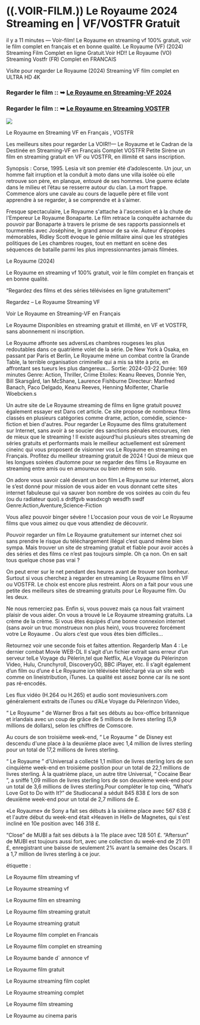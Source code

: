 # ((.VOIR-FILM.)) Le Royaume 2024 Streaming en | VF/VOSTFR Gratuit

il y a 11 minutes — Voir-film! Le Royaume en streaming vf 100% gratuit, voir le film complet en français et en bonne qualité. Le Royaume (VF) (2024) Streaming Film Complet en ligne Gratuit.Voir HD!! Le Royaume (VO) Streaming Vostfr (FR) Complet en FRANCAIS

Visite pour regarder Le Royaume (2024) Streaming VF film complet en ULTRA HD 4K

### Regarder le film :: ➥ [Le Royaume en Streaming-VF 2024](https://t.co/OfEyizyBb3)

### Regarder le film :: ➥ [Le Royaume en Streaming VOSTFR](https://t.co/OfEyizyBb3)

<p dir="auto"><a href="https://t.co/OfEyizyBb3" title="PLAY NOW" rel="nofollow"><img src="https://i.imgur.com/jhNGoEt.gif" style="max-width: 100%;"></a></p>

Le Royaume en Streaming VF en Français , VOSTFR

Les meilleurs sites pour regarder La VOIR!!— Le Royaume et le Cadran de la Destinée en Streaming-VF en Français Complet VOSTFR Petite Sirène un film en streaming gratuit en VF ou VOSTFR, en illimité et sans inscription.

Synopsis : Corse, 1995. Lesia vit son premier été d’adolescente. Un jour, un homme fait irruption et la conduit à moto dans une villa isolée où elle retrouve son père, en planque, entouré de ses hommes. Une guerre éclate dans le milieu et l’étau se resserre autour du clan. La mort frappe. Commence alors une cavale au cours de laquelle père et fille vont apprendre à se regarder, à se comprendre et à s’aimer.

Fresque spectaculaire, Le Royaume s'attache à l'ascension et à la chute de l'Empereur Le Royaume Bonaparte. Le film retrace la conquête acharnée du pouvoir par Bonaparte à travers le prisme de ses rapports passionnels et tourmentés avec Joséphine, le grand amour de sa vie. Auteur d'épopées mémorables, Ridley Scott évoque le génie militaire ainsi que les stratégies politiques de Les chambres rouges, tout en mettant en scène des séquences de bataille parmi les plus impressionnantes jamais filmées.

Le Royaume (2024)

Le Royaume en streaming vf 100% gratuit, voir le film complet en français et en bonne qualité.

“Regardez des films et des séries télévisées en ligne gratuitement”

Regardez – Le Royaume Streaming VF

Voir Le Royaume en Streaming-VF en Français

Le Royaume Disponibles en streaming gratuit et illimité, en VF et VOSTFR, sans abonnement ni inscription.

Le Royaume affronte ses adversLes chambres rougeses les plus redoutables dans ce quatrième volet de la série. De New York à Osaka, en passant par Paris et Berlin, Le Royaume mène un combat contre la Grande Table, la terrible organisation criminelle qui a mis sa tête à prix, en affrontant ses tueurs les plus dangereux... Sortie: 2024-03-22 Durée: 169 minutes Genre: Action, Thriller, Crime Etoiles: Keanu Reeves, Donnie Yen, Bill Skarsgård, Ian McShane, Laurence Fishburne Directeur: Manfred Banach, Paco Delgado, Keanu Reeves, Henning Molfenter, Charlie Woebcken.s

Un autre site de Le Royaume streaming de films en ligne gratuit pouvez également essayer est Dans cet article. Ce site propose de nombreux films classés en plusieurs catégories comme drame, action, comédie, science-fiction et bien d'autres. Pour regarder Le Royaume des films gratuitement sur Internet, sans avoir à se soucier des sanctions pénales encourues, rien de mieux que le streaming ! Il existe aujourd’hui plusieurs sites streaming de séries gratuits et performants mais le meilleur actuellement est sûrement cineinc qui vous proposent de visionner vos Le Royaume en streaming en Français. Profitez du meilleur streaming gratuit de 2024 ! Quoi de mieux que les longues soirées d’automne pour se regarder des films Le Royaume en streaming entre amis ou en amoureux ou bien même en solo.

On adore vous savoir calé devant un bon film Le Royaume sur internet, alors le s’est donné pour mission de vous aider en vous donnant cette sites internet fabuleuse qui va sauver bon nombre de vos soirées au coin du feu (ou du radiateur quoi).s drdfgvb wasdxcgh wesdfh swdf Genre:Action,Aventure,Science-Fiction

Vous allez pouvoir binger sévère ! L’occasion pour vous de voir Le Royaume films que vous aimez ou que vous attendiez de découvrir.

Pouvoir regarder un film Le Royaume gratuitement sur internet chez soi sans prendre le risque du téléchargement illégal c’est quand même bien sympa. Mais trouver un site de streaming gratuit et fiable pour avoir accès à des séries et des films ce n’est pas toujours simple. Oh ça non. On en sait tous quelque chose pas vrai ?

On peut errer sur le net pendant des heures avant de trouver son bonheur. Surtout si vous cherchez à regarder en streaming Le Royaume films en VF ou VOSTFR. Le choix est encore plus restreint. Alors on a fait pour vous une petite des meilleurs sites de streaming gratuits pour Le Royaume film. Ou les deux.

Ne nous remerciez pas. Enfin si, vous pouvez mais ça nous fait vraiment plaisir de vous aider. On vous a trouvé le Le Royaume streaming gratuits. La crème de la crème. Si vous êtes équipés d’une bonne connexion internet (sans avoir un truc monstrueux non plus hein), vous trouverez forcément votre Le Royaume . Ou alors c’est que vous êtes bien difficiles…

Retournez voir une seconde fois et faites attention. RegarderIp Man 4 : Le dernier combat Movie WEB-DL Il s’agit d’un fichier extrait sans erreur d’un serveur telLe Voyage du Pèlerin,tel que Netflix, ALe Voyage du Pèlerinzon Video, Hulu, Crunchyroll, DiscoveryGO, BBC iPlayer, etc. Il s’agit également d’un film ou d’une é Le Royaume ion télévisée téléchargé via un site web comme on lineistribution, iTunes. La qualité est assez bonne car ils ne sont pas ré-encodés.

Les flux vidéo (H.264 ou H.265) et audio sont moviesunivers.com généralement extraits de iTunes ou d’ALe Voyage du Pèlerinzon Video,

“ Le Royaume ” de Warner Bros a fait ses débuts au box-office britannique et irlandais avec un coup de grâce de 5 millions de livres sterling (5,9 millions de dollars), selon les chiffres de Comscore.

Au cours de son troisième week-end, “ Le Royaume ” de Disney est descendu d'une place à la deuxième place avec 1,4 million de livres sterling pour un total de 17,2 millions de livres sterling.

“ Le Royaume ” d'Universal a collecté 1,1 million de livres sterling lors de son cinquième week-end en troisième position pour un total de 22,1 millions de livres sterling. À la quatrième place, un autre titre Universal, “ Cocaine Bear ”, a sniffé 1,09 million de livres sterling lors de son deuxième week-end pour un total de 3,6 millions de livres sterling.Pour compléter le top cinq, “What’s Love Got to Do with It?” de Studiocanal a séduit 845 838 £ lors de son deuxième week-end pour un total de 2,7 millions de £.

«Le Royaume» de Sony a fait ses débuts à la sixième place avec 567 638 £ et l'autre début du week-end était «Heaven in Hell» de Magnetes, qui s'est incliné en 10e position avec 146 318 £.

“Close” de MUBI a fait ses débuts à la 11e place avec 128 501 £. “Aftersun” de MUBI est toujours aussi fort, avec une collection du week-end de 21 011 £, enregistrant une baisse de seulement 2% avant la semaine des Oscars. Il a 1,7 million de livres sterling à ce jour.

étiquette :

Le Royaume film streaming vf

Le Royaume streaming vf

Le Royaume film en streaming

Le Royaume film streaming gratuit

Le Royaume streaming gratuit

Le Royaume film complet en Francais

Le Royaume film complet en streaming

Le Royaume bande d` annonce vf

Le Royaume film gratuit

Le Royaume streaming film coplet

Le Royaume streaming complet

Le Royaume film streaming

Le Royaume au cinema paris

